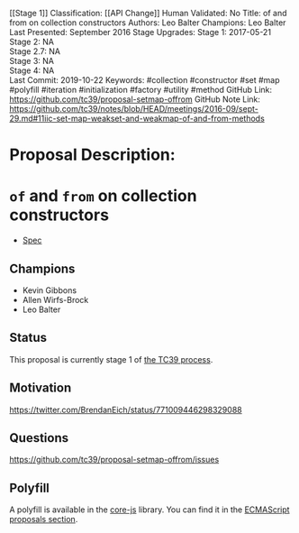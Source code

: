 [[Stage 1]]
Classification: [[API Change]]
Human Validated: No
Title: of and from on collection constructors
Authors: Leo Balter
Champions: Leo Balter
Last Presented: September 2016
Stage Upgrades: 
Stage 1: 2017-05-21  
Stage 2: NA  
Stage 2.7: NA  
Stage 3: NA  
Stage 4: NA  
Last Commit: 2019-10-22
Keywords: #collection #constructor #set #map #polyfill #iteration #initialization #factory #utility #method
GitHub Link: https://github.com/tc39/proposal-setmap-offrom
GitHub Note Link: https://github.com/tc39/notes/blob/HEAD/meetings/2016-09/sept-29.md#11iic-set-map-weakset-and-weakmap-of-and-from-methods

# Proposal Description:
# `of` and `from` on collection constructors


- [Spec](https://tc39.github.io/proposal-setmap-offrom/)


## Champions

- Kevin Gibbons
- Allen Wirfs-Brock
- Leo Balter


## Status

This proposal is currently stage 1 of [the TC39 process](https://github.com/tc39/ecma262/).


## Motivation

https://twitter.com/BrendanEich/status/771009446298329088


## Questions

https://github.com/tc39/proposal-setmap-offrom/issues

## Polyfill

A polyfill is available in the [core-js](https://github.com/zloirock/core-js) library. You can find it in the [ECMAScript proposals section](https://github.com/zloirock/core-js#of-and-from-methods-on-collection-constructors).
